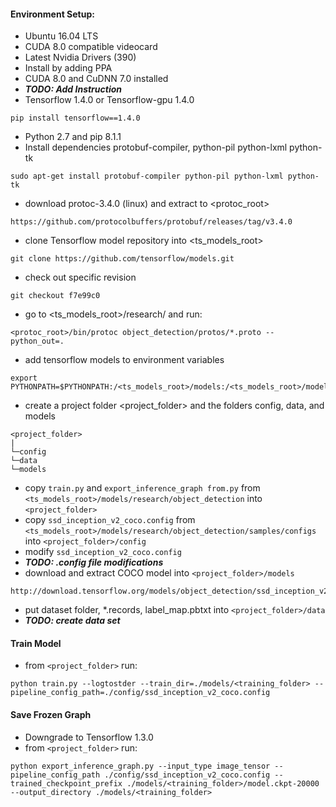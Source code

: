 #### Environment Setup:
 - Ubuntu 16.04 LTS
 - CUDA 8.0 compatible videocard
 - Latest Nvidia Drivers (390)
  - Install by adding PPA
 - CUDA 8.0 and CuDNN 7.0 installed
  - ***TODO: Add Instruction***
 - Tensorflow 1.4.0 or Tensorflow-gpu 1.4.0
 ```
 pip install tensorflow==1.4.0
 ```
 - Python 2.7 and pip 8.1.1
 - Install dependencies protobuf-compiler, python-pil python-lxml python-tk
 ```
 sudo apt-get install protobuf-compiler python-pil python-lxml python-tk
 ```
 - download protoc-3.4.0 (linux) and extract to <protoc_root>
 ```
 https://github.com/protocolbuffers/protobuf/releases/tag/v3.4.0
 ```
 - clone Tensorflow model repository into <ts_models_root>
 ```
 git clone https://github.com/tensorflow/models.git
 ```
 - check out specific revision
 ```
 git checkout f7e99c0
 ```
 - go to <ts_models_root>/research/ and run:
 ```
 <protoc_root>/bin/protoc object_detection/protos/*.proto --python_out=.
 ```
 - add tensorflow models to environment variables
 ```
 export PYTHONPATH=$PYTHONPATH:/<ts_models_root>/models:/<ts_models_root>/models/research:/<ts_models_root>/models/research/slim:/<ts_models_root>/models/research/object_detection
 ```
 - create a project folder <project_folder> and the folders config, data, and models
 ```
 <project_folder>
 |
 └─config
 └─data
 └─models
 ```
 - copy `train.py` and `export_inference_graph from.py` from  `<ts_models_root>/models/research/object_detection` into `<project_folder>`
 - copy `ssd_inception_v2_coco.config` from `<ts_models_root>/models/research/object_detection/samples/configs` into `<project_folder>/config`
 - modify `ssd_inception_v2_coco.config`
  - ***TODO: .config file modifications***
 - download and extract COCO model into `<project_folder>/models`
 ```
 http://download.tensorflow.org/models/object_detection/ssd_inception_v2_coco_11_06_2017.tar.gz
 ```
 - put dataset folder, \*.records, label_map.pbtxt into `<project_folder>/data`
  - ***TODO: create data set***

#### Train Model

- from `<project_folder>` run:
```
python train.py --logtostder --train_dir=./models/<training_folder> --pipeline_config_path=./config/ssd_inception_v2_coco.config
```

#### Save Frozen Graph

- Downgrade to Tensorflow 1.3.0
- from `<project_folder>` run:
```
python export_inference_graph.py --input_type image_tensor --pipeline_config_path ./config/ssd_inception_v2_coco.config --trained_checkpoint_prefix ./models/<training_folder>/model.ckpt-20000 --output_directory ./models/<training_folder>
```

